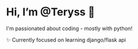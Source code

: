 # Hi, I’m @Teryss 👋 

I'm passionated about coding - mostly with python!

✨ Currently focused on learning django/flask api

<!---
Teryss/Teryss is a ✨ special ✨ repository because its `README.md` (this file) appears on your GitHub profile.
You can click the Preview link to take a look at your changes.
--->
